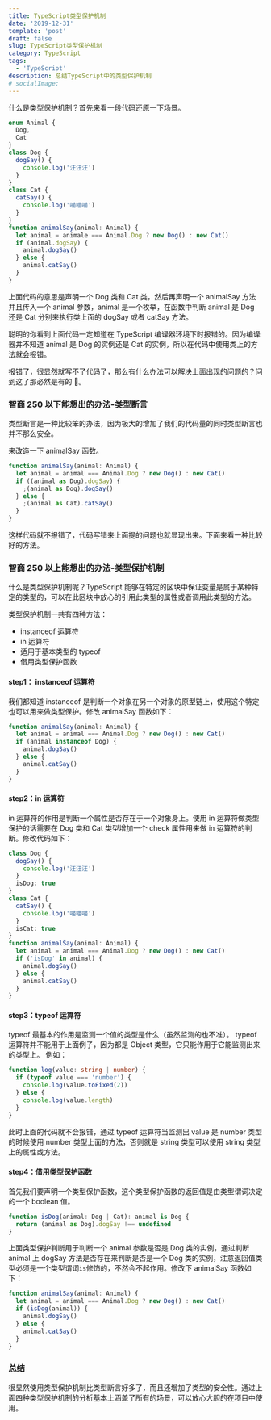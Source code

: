 ```yaml
---
title: TypeScript类型保护机制
date: '2019-12-31'
template: 'post'
draft: false
slug: TypeScript类型保护机制
category: TypeScript
tags:
  - 'TypeScript'
description: 总结TypeScript中的类型保护机制
# socialImage:
---
```


什么是类型保护机制？首先来看一段代码还原一下场景。

```ts
enum Animal {
  Dog,
  Cat
}
class Dog {
  dogSay() {
    console.log('汪汪汪')
  }
}
class Cat {
  catSay() {
    console.log('喵喵喵')
  }
}
function animalSay(animal: Animal) {
  let animal = animale === Animal.Dog ? new Dog() : new Cat()
  if (animal.dogSay) {
    animal.dogSay()
  } else {
    animal.catSay()
  }
}
```

上面代码的意思是声明一个 Dog 类和 Cat 类，然后再声明一个 animalSay 方法并且传入一个 animal 参数，animal 是一个枚举，在函数中判断 animal 是 Dog 还是 Cat 分别来执行类上面的 dogSay 或者 catSay 方法。

聪明的你看到上面代码一定知道在 TypeScript 编译器环境下时报错的。因为编译器并不知道 animal 是 Dog 的实例还是 Cat 的实例，所以在代码中使用类上的方法就会报错。

报错了，很显然就写不了代码了，那么有什么办法可以解决上面出现的问题的？问到这了那必然是有的 😬。

### 智商 250 以下能想出的办法-类型断言

类型断言是一种比较笨的办法，因为极大的增加了我们的代码量的同时类型断言也并不那么安全。

来改造一下 animalSay 函数。

```ts
function animalSay(animal: Animal) {
  let animal = animal === Animal.Dog ? new Dog() : new Cat()
  if ((animal as Dog).dogSay) {
    ;(animal as Dog).dogSay()
  } else {
    ;(animal as Cat).catSay()
  }
}
```

这样代码就不报错了，代码写错来上面提的问题也就显现出来。下面来看一种比较好的方法。

### 智商 250 以上能想出的办法-类型保护机制

什么是类型保护机制呢？TypeScript 能够在特定的区块中保证变量是属于某种特定的类型的，可以在此区块中放心的引用此类型的属性或者调用此类型的方法。

类型保护机制一共有四种方法：

- instanceof 运算符
- in 运算符
- 适用于基本类型的 typeof
- 借用类型保护函数

#### step1： instanceof 运算符

我们都知道 instanceof 是判断一个对象在另一个对象的原型链上，使用这个特定也可以用来做类型保护。修改 animalSay 函数如下：

```ts
function animalSay(animal: Animal) {
  let animal = animal === Animal.Dog ? new Dog() : new Cat()
  if (animal instanceof Dog) {
    animal.dogSay()
  } else {
    animal.catSay()
  }
}
```

#### step2：in 运算符

in 运算符的作用是判断一个属性是否存在于一个对象身上。使用 in 运算符做类型保护的话需要在 Dog 类和 Cat 类型增加一个 check 属性用来做 in 运算符的判断。修改代码如下：

```ts
class Dog {
  dogSay() {
    console.log('汪汪汪')
  }
  isDog: true
}
class Cat {
  catSay() {
    console.log('喵喵喵')
  }
  isCat: true
}
function animalSay(animal: Animal) {
  let animal = animal === Animal.Dog ? new Dog() : new Cat()
  if ('isDog' in animal) {
    animal.dogSay()
  } else {
    animal.catSay()
  }
}
```

#### step3：typeof 运算符

typeof 最基本的作用是监测一个值的类型是什么（虽然监测的也不准）。
typeof 运算符并不能用于上面例子，因为都是 Object 类型，它只能作用于它能监测出来的类型上。
例如：

```ts
function log(value: string | number) {
  if (typeof value === 'number') {
    console.log(value.toFixed(2))
  } else {
    console.log(value.length)
  }
}
```

此时上面的代码就不会报错，通过 typeof 运算符当监测出 value 是 number 类型的时候使用 number 类型上面的方法，否则就是 string 类型可以使用 string 类型上的属性或方法。

#### step4：借用类型保护函数

首先我们要声明一个类型保护函数，这个类型保护函数的返回值是由类型谓词决定的一个 boolean 值。

```ts
function isDog(animal: Dog | Cat): animal is Dog {
  return (animal as Dog).dogSay !== undefined
}
```

上面类型保护判断用于判断一个 animal 参数是否是 Dog 类的实例，通过判断 animal 上 dogSay 方法是否存在来判断是否是一个 Dog 类的实例，注意返回值类型必须是一个类型谓词`is`修饰的，不然会不起作用。修改下 animalSay 函数如下：

```ts
function animalSay(animal: Animal) {
  let animal = animal === Animal.Dog ? new Dog() : new Cat()
  if (isDog(animal)) {
    animal.dogSay()
  } else {
    animal.catSay()
  }
}
```

### 总结

很显然使用类型保护机制比类型断言好多了，而且还增加了类型的安全性。通过上面四种类型保护机制的分析基本上涵盖了所有的场景，可以放心大胆的在项目中使用。
